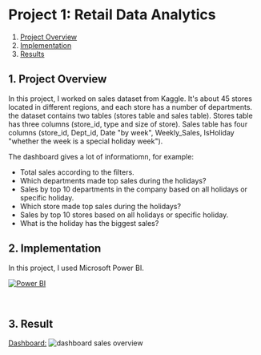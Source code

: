 # Project 1: Retail Data Analytics

1. [Project Overview](#ProjectOverview)
2. [Implementation](#model)
3. [Results](#results)


## 1. Project Overview <a name="ProjectOverview"></a>
In this project, I worked on sales dataset from Kaggle. It's about 45 stores located in different regions, and each store has a number of departments. the dataset contains two tables (stores table and sales table). Stores table has three columns (store_id, type and size of store). Sales table has four columns (store_id, Dept_id, Date "by week", Weekly_Sales, IsHoliday "whether the week is a special holiday week").

The dashboard gives a lot of informatiomn, for example:
- Total sales according to the filters.
- Which departments made top sales during the holidays?
- Sales by top 10 departments in the company based on all holidays or specific holiday.
- Which store made top sales during the holidays?
- Sales by top 10 stores based on all holidays or specific holiday.
- What is the holiday has the biggest sales?


## 2. Implementation <a name="model"></a> 
In this project, I used Microsoft Power BI.

<div>
<p>
<a href="https://app.powerbi.com/view?r=eyJrIjoiMDEyNDYwNDItMTUzNC00ZDgzLWIzMmQtNzJhN2Q4ZDg0NTFiIiwidCI6IjJkMzE5NGUzLTE2NTQtNDZiZC1iYWUyLWFkMzdiYTExYjBhZSIsImMiOjl9" target="_blank"><img alt="Power BI" src="https://img.shields.io/badge/Open-PowerBI-F2C811?style=for-the-badge&logo=Power%20BI&logoColor=white"></a>
</p>
<br/>
</div>


## 3. Result<a name="results"></a> 
[Dashboard:](https://app.powerbi.com/view?r=eyJrIjoiMDEyNDYwNDItMTUzNC00ZDgzLWIzMmQtNzJhN2Q4ZDg0NTFiIiwidCI6IjJkMzE5NGUzLTE2NTQtNDZiZC1iYWUyLWFkMzdiYTExYjBhZSIsImMiOjl9)
![dashboard sales overview](https://user-images.githubusercontent.com/68463439/131346872-ab7bb54c-316e-4cc0-b7dc-295ebe5ac68a.JPG)

